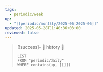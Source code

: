 ```yaml
---
tags:
  - periodic/week
up:
  - "[[periodic/monthly/2025-06|2025-06]]"
updated: 2025-05-28T11:40:36+03:00
reviewed: false
---
```


> [!success]- 🔻 history 🔻
> ```dataview
> LIST
> FROM "periodic/daily"
> WHERE contains(up, [[]])
> ```
